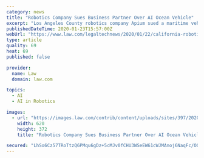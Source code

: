 ```yaml
---
category: news
title: "Robotics Company Sues Business Partner Over AI Ocean Vehicle"
excerpt: "Los Angeles County robotics company Apium sued a maritime vehicles manufacturer for breach of contract and trade secret misappropriation in federal court Wednesday. Apium partnered with Aquabotix Technology Corp. in the competitive and fast-moving artificial intelligence space to develop robots that could swarm in the ocean, according to a ..."
publishedDateTime: 2020-01-23T15:57:00Z
webUrl: "https://www.law.com/legaltechnews/2020/01/22/california-robotics-company-sues-business-partner-over-ai-ocean-vehicle-397-29809/"
type: article
quality: 69
heat: 69
published: false

provider:
  name: Law
  domain: law.com

topics:
  - AI
  - AI in Robotics

images:
  - url: "https://images.law.com/contrib/content/uploads/sites/397/2020/01/APIUM-Swarm-Robotics-Article-202001222322.jpg"
    width: 620
    height: 372
    title: "Robotics Company Sues Business Partner Over AI Ocean Vehicle"

secured: "LhSo6Cz57TRoTtzQ6PMqu6gDz+5cMJv0fCHU3WSeEW61cWJMAnoj6NaqFc/OOw28q3qqvOvD492mqrE6gUnEL6Nz9LIzJZ0JjiYfLPhi4Ewi3lO/7ZwJoKk9Vcb/I2Nbhf56yGMcsvxJLCI+ipHfQCiUiLapcQdWouuugClxYHsDlnLqTqJ6pQJTtQsG/hVT953AKEU2NpLvEwig2/ootEnvxDi5IFbTi1UDkVNyUYAJqA0p7lSWVEVVPRChBVqmuNdJUwsCZm3YshYVOxxtRvhz+5BIJRQ+nBw+gzLklib1R3XTLmEDel1VIGjC6xSxwEwEPYu6U297TLVx3q4GRwQeTJ/Pe6+k7SFcOQQzKlLVV1Z8Co/AOHRTDK/TOfdeoFQ+e6xxerCzYDVMx2qwJxzi2zFE1z3Mhajvo5izSq5suhWWRI7unDw1CZeYvqgQV4sSJtq1hESDQ0CTlUc+Y5ReCcpyhDAlqo5gtObetoA=;kuxntBOS887ir+3NE2gkAg=="
---
```



